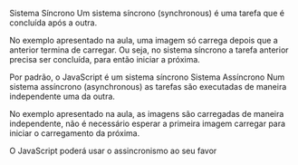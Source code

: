 Sistema Síncrono
Um sistema síncrono (synchronous) é uma tarefa que é concluída após a outra.

No exemplo apresentado na aula, uma imagem só carrega depois que a anterior termina de carregar. Ou seja, no sistema síncrono a tarefa anterior precisa ser concluída, para então iniciar a próxima.

Por padrão, o JavaScript é um sistema síncrono
Sistema Assíncrono
Num sistema assíncrono (asynchronous) as tarefas são executadas de maneira independente uma da outra.

No exemplo apresentado na aula, as imagens são carregadas de maneira independente, não é necessário esperar a primeira imagem carregar para iniciar o carregamento da próxima.

O JavaScript poderá usar o assincronismo ao seu favor
